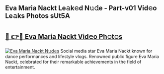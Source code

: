 ## Eva Maria Nackt Le𝚊k𝚎d N𝚞𝚍e - Part-v01 Vid𝚎o Le𝚊ks Photos sUt5A

# <h2><a href="http://fb6w6l.evod.top/?m=Eva+Maria+Nackt">🔗 👉🔴 Eva Maria Nackt Vid𝚎o Ph𝚘t𝚘s</a></h2>

[![Eva Maria Nackt N𝚞d𝚎s](https://i.imgur.com/8V9OHl7.gif)](http://fb6w6l.evod.top/?m=Eva+Maria+Nackt)
Social media star Eva Maria Nackt known for dance performances and lifestyle vlogs. Renowned public figure Eva Maria Nackt, celebrated for their remarkable achievements in the field of entertainment. 
